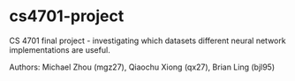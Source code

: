 # cs4701-project
CS 4701 final project - investigating which datasets different neural network implementations are useful.

Authors: Michael Zhou (mgz27), Qiaochu Xiong (qx27), Brian Ling (bjl95)
